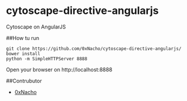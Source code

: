 # cytoscape-directive-angularjs
Cytoscape on AngularJS

##How tu run
```{r, engine='bash', count_lines}
git clone https://github.com/0xNacho/cytoscape-directive-angularjs/
bower install
python -m SimpleHTTPServer 8888
```
Open your browser on http://localhost:8888


##Contrubutor

* [0xNacho](http://github.com/0xNacho)
